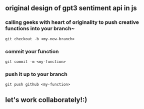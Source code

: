 ## original design of gpt3 sentiment api in js 
### calling geeks with heart of originality to push creative functions into your branch~
```
git checkout -b <my-new-branch>
```
### commit your function
```
git commit -m <my-function>
```
### push it up to your branch
```
git push github <my-function>
```
## let's work collaborately!:)
